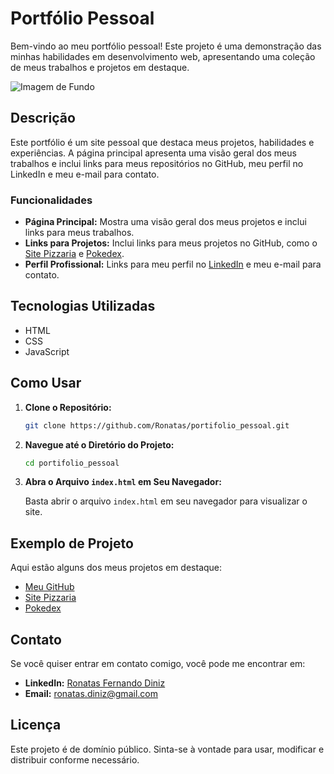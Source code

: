 # Portfólio Pessoal

Bem-vindo ao meu portfólio pessoal! Este projeto é uma demonstração das minhas habilidades em desenvolvimento web, apresentando uma coleção de meus trabalhos e projetos em destaque.

![Imagem de Fundo](https://wallpapers.com/images/hd/4k-ultra-hd-galaxy-red-clouds-8djutsmv9kwkls6p.jpg)

## Descrição

Este portfólio é um site pessoal que destaca meus projetos, habilidades e experiências. A página principal apresenta uma visão geral dos meus trabalhos e inclui links para meus repositórios no GitHub, meu perfil no LinkedIn e meu e-mail para contato.

### Funcionalidades

- **Página Principal:** Mostra uma visão geral dos meus projetos e inclui links para meus trabalhos.
- **Links para Projetos:** Inclui links para meus projetos no GitHub, como o [Site Pizzaria](https://github.com/Ronatas/pizzaria-angular-dubai) e [Pokedex](https://github.com/Ronatas/Pokedex).
- **Perfil Profissional:** Links para meu perfil no [LinkedIn](https://www.linkedin.com/in/ronatas-fernando-diniz-17020514a/) e meu e-mail para contato.

## Tecnologias Utilizadas

- HTML
- CSS
- JavaScript

## Como Usar

1. **Clone o Repositório:**

   ```bash
   git clone https://github.com/Ronatas/portifolio_pessoal.git
   ```

2. **Navegue até o Diretório do Projeto:**

   ```bash
   cd portifolio_pessoal
   ```

3. **Abra o Arquivo `index.html` em Seu Navegador:**

   Basta abrir o arquivo `index.html` em seu navegador para visualizar o site.

## Exemplo de Projeto

Aqui estão alguns dos meus projetos em destaque:

- [Meu GitHub](https://github.com/Ronatas)
- [Site Pizzaria](https://github.com/Ronatas/pizzaria-angular-dubai)
- [Pokedex](https://github.com/Ronatas/Pokedex)

## Contato

Se você quiser entrar em contato comigo, você pode me encontrar em:

- **LinkedIn:** [Ronatas Fernando Diniz](https://www.linkedin.com/in/ronatas-fernando-diniz-17020514a/)
- **Email:** [ronatas.diniz@gmail.com](mailto:ronatas.diniz@gmail.com)

## Licença

Este projeto é de domínio público. Sinta-se à vontade para usar, modificar e distribuir conforme necessário.
